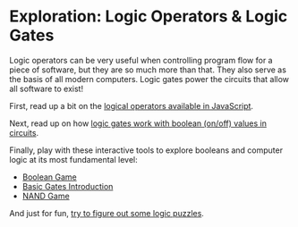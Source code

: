 # Exploration: Logic Operators & Logic Gates
Logic operators can be very useful when controlling program flow for a piece of software, but they are so much more than that. They also serve as the basis of all modern computers. Logic gates power the circuits that allow all software to exist!

First, read up a bit on the [logical operators available in JavaScript](https://javascript.info/logical-operators).

Next, read up on how [logic gates work with boolean (on/off) values in circuits](https://www.build-electronic-circuits.com/logic-gates/).

Finally, play with these interactive tools to explore booleans and computer logic at its most fundamental level: 

- [Boolean Game](https://booleangame.com/)
- [Basic Gates Introduction](https://www.advanced-ict.info/interactive/circuits.html)
- [NAND Game](https://nandgame.com/)

And just for fun, [try to figure out some logic puzzles](https://www.mathsisfun.com/puzzles/logic-puzzles-index.html).
